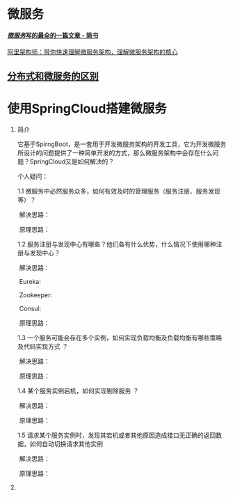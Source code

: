 # 微服务

#### [*微服务*写的最全的一篇文章 - 简书](http://www.baidu.com/link?url=DNxQCwA0WwDNb_MdhVT7Zx2va9gHM61bpsXBOPNqUO6k-cgXn9udjI55qoIhnqnM)

[阿里架构师：带你快速理解微服务架构，理解微服务架构的核心](https://www.jianshu.com/p/882a87627b36) 

## **[分布式和微服务的区别](https://www.cnblogs.com/zxyj/p/11083925.html)**



# 使用SpringCloud搭建微服务

1. 简介

   ​	它基于SpirngBoot，是一套用于开发微服务架构的开发工具，它为开发微服务所设计的问题提供了一种简单开发的方式，那么微服务架构中会存在什么问题？SpringCloud又是如何解决的？

   

   个人疑问：

   1.1 微服务中必然服务众多，如何有效及时的管理服务（服务注册、服务发现等）？

   ​        解决思路：

   ​	原理思路：

   1.2 服务注册与发现中心有哪些？他们各有什么优势，什么情况下使用哪种注册与发现中心？

   ​        解决思路：

   ​		Eureka: 

   ​		Zookeeper:

   ​		Consul:

   ​	原理思路：

   1.3  一个服务可能会存在多个实例，如何实现负载均衡及负载均衡有哪些策略及代码实现方式 ？

   ​	解决思路：

   ​	原理思路：

   1.4   某个服务实例宕机，如何实现剔除服务 ？

   ​	解决思路：

   ​	原理思路：

   1.5   请求某个服务实例时，发现其宕机或者其他原因造成接口无正确的返回数据，如何自动切换请求其他实例 

   ​	解决思路：

   ​	原理思路：

2. 
